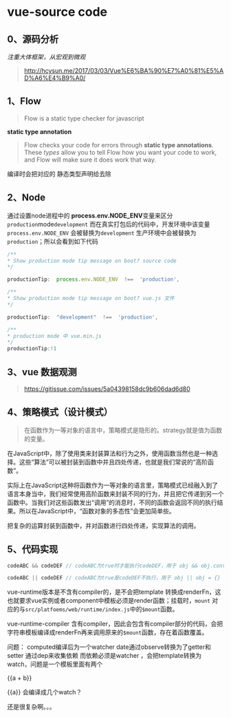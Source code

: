 vue-source code
===
## 0、源码分析

 _注重大体框架，从宏观到微观_
> http://hcysun.me/2017/03/03/Vue%E6%BA%90%E7%A0%81%E5%AD%A6%E4%B9%A0/


## 1、Flow
> Flow is a static type checker for javascript 

**static type annotation** 
> Flow checks your code for errors through **static type annotations**. These _types_ allow you to tell Flow how you want your code to work, and Flow will make sure it does work that way.

编译时会把对应的 静态类型声明给去除



## 2、Node 

通过设置node进程中的 **process.env.NODE_ENV**变量来区分`production`mode`development`
而在真实打包后的代码中，开发环境中该变量 `process.env.NODE_ENV` 会被替换为`development`
生产环境中会被替换为 `production`；所以会看到如下代码
```js
/**
* Show production mode tip message on boot? source code
*/

productionTip:  process.env.NODE_ENV  !==  'production',

/**
* Show production mode tip message on boot? vue.js 文件
*/

productionTip:  "development"  !==  'production',

/**
* production mode 中 vue.min.js
*/
productionTip:!1
```
## 3、vue 数据观测

>  https://gitissue.com/issues/5a04398158dc9b606dad6d80


## 4、策略模式（设计模式）

> 在函数作为一等对象的语言中，策略模式是隐形的。strategy就是值为函数的变量。

在JavaScript中，除了使用类来封装算法和行为之外，使用函数当然也是一种选择。这些“算法”可以被封装到函数中并且四处传递，也就是我们常说的“高阶函数”。

实际上在JavaScript这种将函数作为一等对象的语言里，策略模式已经融入到了语言本身当中，我们经常使用高阶函数来封装不同的行为，并且把它传递到另一个函数中。当我们对这些函数发出“调用”的消息时，不同的函数会返回不同的执行结果。所以在JavaScript中，“函数对象的多态性”会更加简单些。

把复杂的运算封装到函数中，并对函数进行四处传递，实现算法的调用。

## 5、代码实现

```js
codeABC && codeDEF // codeABC为true时才能执行codeDEF，用于 obj && obj.contain = {}

codeABC || codeDEF // codeABC为true是codeDEF不执行，用于 obj || obj = {}

```

vue-runtime版本是不含有compiler的，是不会把template 转换成renderFn，这也就要求vue实例或者component中模板必须是render函数；挂载时，`mount` 对应的与`src/platfoems/web/runtime/index.js`中的`$mount`函数。

vue-runtime-compiler 含有compiler，因此会包含有compiler部分的代码，会把字符串模板编译成renderFn再来调用原来的`$mount`函数，存在着函数覆盖。


问题：
computed编译后为一个watcher
date通过observe转换为了getter和setter 通过dep来收集依赖
而依赖必须是watcher 	，会把template转换为watch，问题是一个模板里面有两个
<p>{{a + b}}</p> <span>{{a}}</span> 会编译成几个watch？

还是很复杂啊。。。


